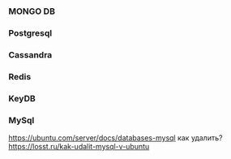 ### MONGO DB


### Postgresql


### Cassandra


### Redis


### KeyDB


### MySql
https://ubuntu.com/server/docs/databases-mysql
как удалить?
https://losst.ru/kak-udalit-mysql-v-ubuntu